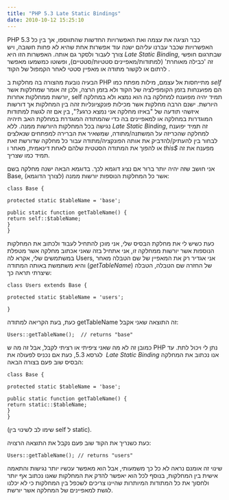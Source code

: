 ```yaml
---
title: "PHP 5.3 Late Static Bindings"
date: 2010-10-12 15:25:10
---
```


PHP 5.3 כבר הציגה את עצמה ואת האפשרויות החדשות שהתווספו, אך בין כל האפשרויות שכבר עברנו עליהם ישנה עוד אפשרות אחת שהיא לא פחות חשובה, ויש צורך לעבור ולסקר גם אותה. האפשרות הזו היא <em>Late Static Binding</em>, שבתרגום חופשי זה 'כבילה מאוחרת' (למתודות/מאפיינים סטטיות/סטטיים), ופשוטו כמשמעו מאפשר  לרתום או לקשור מתודה או מאפיין סטטי לאחר הקמפול של הקוד.

<!--more-->הבעיה נובעת מהצורה בה מחלקות ב PHP מתייחסות אל עצמם, מילות מפתח כמו <em>self</em> הם מפוענחות בזמן הקומפילציה של הקוד ולא בזמן הרצה, ולכן זה אומר שמחלקות אשר יורשות ממחלקות אחרות, self תמיד יהיה מפוענח למחלקה בה הוא נמצא ולא במחלקה היורשת. ישנם הרבה מחלקות אשר מכילות פונקציונליות זהה בין המחלקות אך דורשות איזשהי תודעה של "באיזו מחלקה אני נמצא כרגע?", בין אם זה לגשת למתודות המוגדרות במחלקה או למאפיינים בה כדי שהמתודה המוגדרת במחלקת האב תיהיה נגישה בכל המחלקות היורשות ממנה. ללא <em>Late Static Binding</em>, זה תמיד יפוענח למחלקה שהכריזה על המשתנה/מתודה, שמשאיר את הברירה למפתחים שנאלצים לבחור בין להעתיק/להדביק את אותה הפונקציה/מתודה עבור כל מחלקה שדורשת זאת או להפוך את המתודה הסטטית שלהם לאחת דינאמית, מאחר ו <em>this$</em> מפענח את זה תמיד כמו שצריך.

אני חושב שזה יהיה יותר ברור אם נציג דוגמא לכך. בדוגמא הבאה ישנה מחלקה בשם Base, אשר כל המחלקות הנוספות יורשות ממנה (לצורך הדוגמא):

```
class Base {

protected static $tableName = 'base';

public static function getTableName() {
return self::$tableName;
}
}
```

כעת כשיש לי את מחלקת הבסיס שלי, אני מוכן להתחיל לעבוד ולכתוב את המחלקות הנוספות אשר יורשות ממחלקה זו, אני אתחיל בזה שאני אכתוב מחלקה אשר מטפלת במשתמשים שלי, אקרא לה Users, אני אגדיר רק את המאפיין של שם הטבלה מאחר והיא משתמשת באותה המתודה (<em>getTableName</em>) של החזרה שם הטבלה, הטבלה שיצרתי תראה כך:

```
class Users extends Base {

protected static $tableName = 'users';

}
```

כעת, בעת הקריאה למתודה getTableName זה התוצאה שאני אקבל:

```
Users::getTableName();  // returns "base"
```

כמובן זה לא מה שאני ציפיתי או רציתי לקבל, אבל זה מה ש PHP נתן לי ויכול לתת. עד לגרסא 5.3, כעת אם נכניס לפעולה את  <em>Late Static Binding</em> אנו נכתוב את המחלקה הבסיס שוב פעם בצורה הבאה:

```
class Base {

protected static $tableName = 'base';

public static function getTableName() {
return static::$tableName;
}
}
```

(שימו לב לשינוי בין self ל static).

כעת כשנריך את הקוד שוב פעם נקבל את התוצאה הרצויה:

```
Users::getTableName(); // returns "users"
```

שינוי זה אומנם נראה לא כל כך משמעותי, אבל הוא מאפשר עכשיו יותר נגישות והתאמה אישית בין המחלקות, בנוסף לכל הוא יאפשר להדק את המחלקות שאנו נכתוב אף יותר ולחסוך את כל המתודות המיותרות שהיינו צריכים לשכפל בין המחלקות כי לא יכלנו לגשת למאפיינים של המחלקה אשר יורשת.
